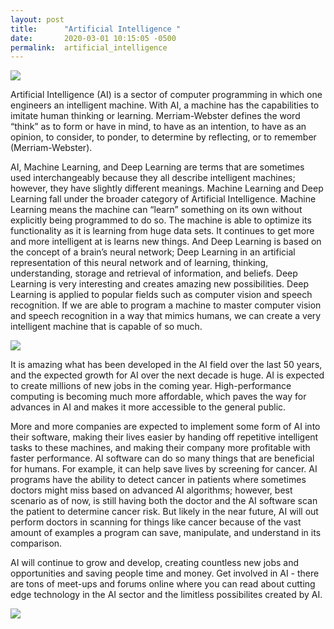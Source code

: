 ```yaml
---
layout: post
title:      "Artificial Intelligence "
date:       2020-03-01 10:15:05 -0500
permalink:  artificial_intelligence
---
```



![](https://media.giphy.com/media/ZCKh7knqLpc4M/giphy.gif)

Artificial Intelligence (AI) is a sector of computer programming in which one engineers an intelligent machine. With AI, a machine has the capabilities to imitate human thinking or learning. Merriam-Webster defines the word “think” as to form or have in mind, to have as an intention, to have as an opinion, to consider, to ponder, to determine by reflecting, or to remember (Merriam-Webster). 

AI, Machine Learning, and Deep Learning are terms that are sometimes used interchangeably because they all describe intelligent machines; however, they have slightly different meanings. Machine Learning and Deep Learning fall under the broader category of Artificial Intelligence. Machine Learning means the machine can “learn” something on its own without explicitly being programmed to do so. The machine is able to optimize its functionality as it is learning from huge data sets. It continues to get more and more intelligent at is learns new things. And Deep Learning is based on the concept of a brain’s neural network; Deep Learning in an artificial representation of this neural network and of learning, thinking, understanding, storage and retrieval of information, and beliefs. Deep Learning is very interesting and creates amazing new possibilities. Deep Learning is applied to popular fields such as computer vision and speech recognition. If we are able to program a machine to master computer vision and speech recognition in a way that mimics humans, we can create a very intelligent machine that is capable of so much. 

![](https://media.giphy.com/media/3o7TKWC4IgROm4Qdc4/giphy.gif)

It is amazing what has been developed in the AI field over the last 50 years, and the expected growth for AI over the next decade is huge. AI is expected to create millions of new jobs in the coming year. High-performance computing is becoming much more affordable, which paves the way for advances in AI and makes it more accessible to the general public. 

More and more companies are expected to implement some form of AI into their software, making their lives easier by handing off repetitive intelligent tasks to these machines, and making their company more profitable with faster performance. AI software can do so many things that are beneficial for humans. For example, it can help save lives by screening for cancer. AI programs have the ability to detect cancer in patients where sometimes doctors might miss based on advanced AI algorithms; however, best scenario as of now, is still having both the doctor and the AI software scan the patient to determine cancer risk. But likely in the near future, AI will out perform doctors in scanning for things like cancer because of the vast amount of examples a program can save, manipulate, and understand in its comparison. 

AI will continue to grow and develop, creating countless new jobs and opportunities and saving people time and money. Get involved in AI - there are tons of meet-ups and forums online where you can read about cutting edge technology in the AI sector and the limitless possibilites created by AI. 

![](https://media.giphy.com/media/ZLfoJGIgxyDqo/giphy.gif)
